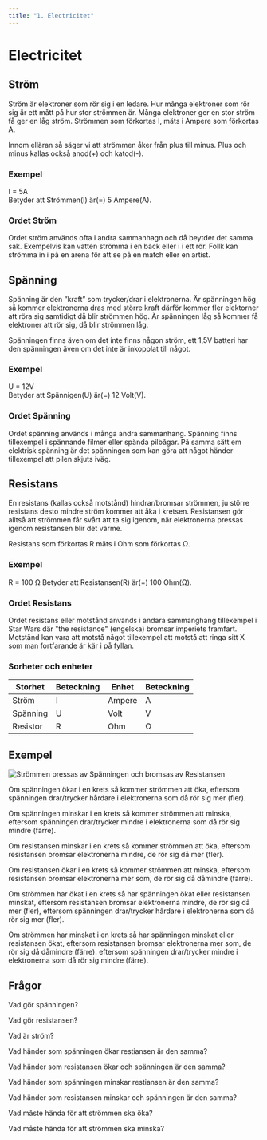 ```yaml
---
title: "1. Electricitet"
---
```

# Electricitet

## Ström
Ström är elektroner som rör sig i en ledare. Hur många elektroner som rör sig
är ett mått på hur stor strömmen är. Många elektroner ger en stor ström få ger en låg ström.
Strömmen som förkortas I, mäts i Ampere som förkortas A.

Innom elläran så säger vi att strömmen åker från plus till minus.
Plus och minus kallas också anod(+) och katod(-).

### Exempel
I = 5A  
Betyder att Strömmen(I) är(=) 5 Ampere(A).

### Ordet Ström
Ordet ström används ofta i andra sammanhagn och då beytder det samma sak. Exempelvis kan vatten strömma i en bäck eller i i ett rör. Follk kan strömma in i på en arena för att se på en match eller en artist.

## Spänning
Spänning är den ”kraft” som trycker/drar i elektronerna.
Är spänningen hög så kommer elektronerna dras med större kraft 
därför kommer fler elektorner att röra sig samtidigt då blir strömmen hög.
Är spänningen låg så kommer få elektroner att rör sig, då blir strömmen låg.

Spänningen finns även om det inte finns någon ström, ett 1,5V batteri har den
spänningen även om det inte är inkopplat till något.

### Exempel
U = 12V  
Betyder att Spännigen(U) är(=) 12 Volt(V).

### Ordet Spänning
Ordet spänning används i många andra sammanhang. Spänning finns tillexempel i spännande filmer eller spända pilbågar. På samma sätt em elektrisk spänning är det spänningen som kan göra att något händer tillexempel att pilen skjuts iväg.

## Resistans
En resistans (kallas också motstånd) hindrar/bromsar strömmen,
ju större resistans desto mindre ström kommer att åka i kretsen. 
Resistansen gör alltså att strömmen får svårt att ta sig igenom,
när elektronerna pressas igenom resistansen blir det värme.

Resistans som förkortas R mäts i Ohm som förkortas Ω.

### Exempel
R = 100 Ω
Betyder att Resistansen(R) är(=) 100 Ohm(Ω).

### Ordet Resistans
Ordet resistans eller motstånd används i andara sammanghang tillexempel i Star Wars där "the resistance" (engelska) bromsar imperiets framfart. Motstånd kan vara att motstå något tillexempel att motstå att ringa sitt X som man fortfarande är kär i på fyllan.

### Sorheter och enheter
| Storhet     | Beteckning | Enhet       | Beteckning |
| ----------- | ---------- | ----------- | ---------- |
| Ström       | I          | Ampere      | A          |
| Spänning    | U          | Volt        | V          |
| Resistor    | R          | Ohm         | Ω          |

## Exempel

![ Strömmen pressas av Spänningen och bromsas av Resistansen ](/Ohms-law.jpeg)

Om spänningen ökar i en krets så kommer strömmen att öka, 
eftersom spänningen drar/trycker hårdare i elektronerna som då rör sig mer (fler).

Om spänningen minskar i en krets så kommer strömmen att minska, 
eftersom spänningen drar/trycker mindre i elektronerna som då rör sig mindre (färre).

Om resistansen minskar i en krets så kommer strömmen att öka, 
eftersom resistansen bromsar elektronerna mindre, de rör sig då mer (fler).

Om resistansen ökar i en krets så kommer strömmen att minska,
eftersom resistansen bromsar elektronerna mer som, de rör sig då dåmindre (färre).

Om strömmen har ökat i en krets så har spänningen ökat eller resistansen minskat,
eftersom resistansen bromsar elektronerna mindre, de rör sig då mer (fler),
eftersom spänningen drar/trycker hårdare i elektronerna som då rör sig mer (fler).

Om strömmen har minskat i en krets så har spänningen minskat eller resistansen ökat,
eftersom resistansen bromsar elektronerna mer som, de rör sig då dåmindre (färre).
eftersom spänningen drar/trycker mindre i elektronerna som då rör sig mindre (färre).

## Frågor

Vad gör spänningen?

Vad gör resistansen?

Vad är ström?

Vad händer som spänningen ökar restiansen är den samma?

Vad händer som resistansen ökar och spänningen är den samma?

Vad händer som spänningen minskar restiansen är den samma?

Vad händer som resistansen minskar och spänningen är den samma?

Vad måste hända för att strömmen ska öka?

Vad måste hända för att strömmen ska minska?


